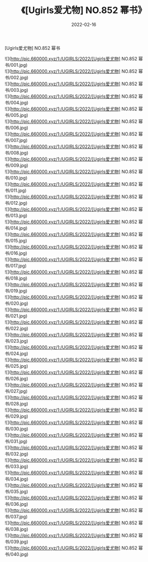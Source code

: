 ﻿---
layout: post
title:  《[Ugirls爱尤物] NO.852 幂书》
date:   2022-02-16
img: http://pic.660000.xyz/1:/UGIRLS/2022/[Ugirls爱尤物] NO.852 幂书/000.jpg
categories: [美女, 清纯, 唯美]
---

[Ugirls爱尤物] NO.852 幂书

 ![](http://pic.660000.xyz/1:/UGIRLS/2022/[Ugirls爱尤物] NO.852 幂书/001.jpg) <br>![](http://pic.660000.xyz/1:/UGIRLS/2022/[Ugirls爱尤物] NO.852 幂书/002.jpg) <br>![](http://pic.660000.xyz/1:/UGIRLS/2022/[Ugirls爱尤物] NO.852 幂书/003.jpg) <br>![](http://pic.660000.xyz/1:/UGIRLS/2022/[Ugirls爱尤物] NO.852 幂书/004.jpg) <br>![](http://pic.660000.xyz/1:/UGIRLS/2022/[Ugirls爱尤物] NO.852 幂书/005.jpg) <br>![](http://pic.660000.xyz/1:/UGIRLS/2022/[Ugirls爱尤物] NO.852 幂书/006.jpg) <br>![](http://pic.660000.xyz/1:/UGIRLS/2022/[Ugirls爱尤物] NO.852 幂书/007.jpg) <br>![](http://pic.660000.xyz/1:/UGIRLS/2022/[Ugirls爱尤物] NO.852 幂书/008.jpg) <br>![](http://pic.660000.xyz/1:/UGIRLS/2022/[Ugirls爱尤物] NO.852 幂书/009.jpg) <br>![](http://pic.660000.xyz/1:/UGIRLS/2022/[Ugirls爱尤物] NO.852 幂书/010.jpg) <br>![](http://pic.660000.xyz/1:/UGIRLS/2022/[Ugirls爱尤物] NO.852 幂书/011.jpg) <br>![](http://pic.660000.xyz/1:/UGIRLS/2022/[Ugirls爱尤物] NO.852 幂书/012.jpg) <br>![](http://pic.660000.xyz/1:/UGIRLS/2022/[Ugirls爱尤物] NO.852 幂书/013.jpg) <br>![](http://pic.660000.xyz/1:/UGIRLS/2022/[Ugirls爱尤物] NO.852 幂书/014.jpg) <br>![](http://pic.660000.xyz/1:/UGIRLS/2022/[Ugirls爱尤物] NO.852 幂书/015.jpg) <br>![](http://pic.660000.xyz/1:/UGIRLS/2022/[Ugirls爱尤物] NO.852 幂书/016.jpg) <br>![](http://pic.660000.xyz/1:/UGIRLS/2022/[Ugirls爱尤物] NO.852 幂书/017.jpg) <br>![](http://pic.660000.xyz/1:/UGIRLS/2022/[Ugirls爱尤物] NO.852 幂书/018.jpg) <br>![](http://pic.660000.xyz/1:/UGIRLS/2022/[Ugirls爱尤物] NO.852 幂书/019.jpg) <br>![](http://pic.660000.xyz/1:/UGIRLS/2022/[Ugirls爱尤物] NO.852 幂书/020.jpg) <br>![](http://pic.660000.xyz/1:/UGIRLS/2022/[Ugirls爱尤物] NO.852 幂书/021.jpg) <br>![](http://pic.660000.xyz/1:/UGIRLS/2022/[Ugirls爱尤物] NO.852 幂书/022.jpg) <br>![](http://pic.660000.xyz/1:/UGIRLS/2022/[Ugirls爱尤物] NO.852 幂书/023.jpg) <br>![](http://pic.660000.xyz/1:/UGIRLS/2022/[Ugirls爱尤物] NO.852 幂书/024.jpg) <br>![](http://pic.660000.xyz/1:/UGIRLS/2022/[Ugirls爱尤物] NO.852 幂书/025.jpg) <br>![](http://pic.660000.xyz/1:/UGIRLS/2022/[Ugirls爱尤物] NO.852 幂书/026.jpg) <br>![](http://pic.660000.xyz/1:/UGIRLS/2022/[Ugirls爱尤物] NO.852 幂书/027.jpg) <br>![](http://pic.660000.xyz/1:/UGIRLS/2022/[Ugirls爱尤物] NO.852 幂书/028.jpg) <br>![](http://pic.660000.xyz/1:/UGIRLS/2022/[Ugirls爱尤物] NO.852 幂书/029.jpg) <br>![](http://pic.660000.xyz/1:/UGIRLS/2022/[Ugirls爱尤物] NO.852 幂书/030.jpg) <br>![](http://pic.660000.xyz/1:/UGIRLS/2022/[Ugirls爱尤物] NO.852 幂书/031.jpg) <br>![](http://pic.660000.xyz/1:/UGIRLS/2022/[Ugirls爱尤物] NO.852 幂书/032.jpg) <br>![](http://pic.660000.xyz/1:/UGIRLS/2022/[Ugirls爱尤物] NO.852 幂书/033.jpg) <br>![](http://pic.660000.xyz/1:/UGIRLS/2022/[Ugirls爱尤物] NO.852 幂书/034.jpg) <br>![](http://pic.660000.xyz/1:/UGIRLS/2022/[Ugirls爱尤物] NO.852 幂书/035.jpg) <br>![](http://pic.660000.xyz/1:/UGIRLS/2022/[Ugirls爱尤物] NO.852 幂书/036.jpg) <br>![](http://pic.660000.xyz/1:/UGIRLS/2022/[Ugirls爱尤物] NO.852 幂书/037.jpg) <br>![](http://pic.660000.xyz/1:/UGIRLS/2022/[Ugirls爱尤物] NO.852 幂书/038.jpg) <br>![](http://pic.660000.xyz/1:/UGIRLS/2022/[Ugirls爱尤物] NO.852 幂书/039.jpg) <br>![](http://pic.660000.xyz/1:/UGIRLS/2022/[Ugirls爱尤物] NO.852 幂书/040.jpg) <br>